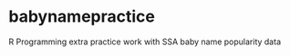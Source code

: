 babynamepractice
================

R Programming extra practice work with SSA baby name popularity data
